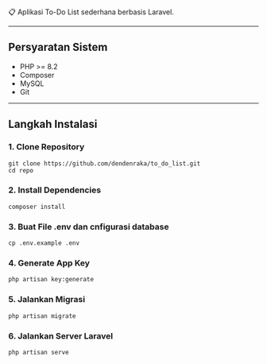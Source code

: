 
📋 Aplikasi To-Do List sederhana berbasis Laravel.

---

## Persyaratan Sistem

- PHP >= 8.2
- Composer
- MySQL
- Git

---

## Langkah Instalasi

### 1. Clone Repository
```
git clone https://github.com/dendenraka/to_do_list.git
cd repo
```

### 2. Install Dependencies
```
composer install
```

### 3. Buat File .env dan cnfigurasi database
```
cp .env.example .env
```

###  4. Generate App Key
```
php artisan key:generate
```

###  5. Jalankan Migrasi
```
php artisan migrate
```

###  6. Jalankan Server Laravel
```
php artisan serve
```

